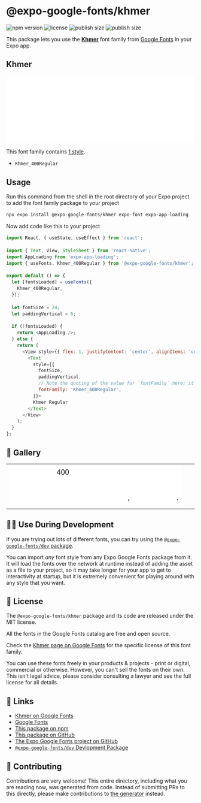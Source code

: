 # @expo-google-fonts/khmer

![npm version](https://flat.badgen.net/npm/v/@expo-google-fonts/khmer)
![license](https://flat.badgen.net/github/license/expo/google-fonts)
![publish size](https://flat.badgen.net/packagephobia/install/@expo-google-fonts/khmer)
![publish size](https://flat.badgen.net/packagephobia/publish/@expo-google-fonts/khmer)

This package lets you use the [**Khmer**](https://fonts.google.com/specimen/Khmer) font family from [Google Fonts](https://fonts.google.com/) in your Expo app.

## Khmer

![Khmer](./font-family.png)

This font family contains [1 style](#-gallery).

- `Khmer_400Regular`

## Usage

Run this command from the shell in the root directory of your Expo project to add the font family package to your project
```sh
npx expo install @expo-google-fonts/khmer expo-font expo-app-loading
```

Now add code like this to your project
```js
import React, { useState, useEffect } from 'react';

import { Text, View, StyleSheet } from 'react-native';
import AppLoading from 'expo-app-loading';
import { useFonts, Khmer_400Regular } from '@expo-google-fonts/khmer';

export default () => {
  let [fontsLoaded] = useFonts({
    Khmer_400Regular,
  });

  let fontSize = 24;
  let paddingVertical = 6;

  if (!fontsLoaded) {
    return <AppLoading />;
  } else {
    return (
      <View style={{ flex: 1, justifyContent: 'center', alignItems: 'center' }}>
        <Text
          style={{
            fontSize,
            paddingVertical,
            // Note the quoting of the value for `fontFamily` here; it expects a string!
            fontFamily: 'Khmer_400Regular',
          }}>
          Khmer Regular
        </Text>
      </View>
    );
  }
};

```

## 🔡 Gallery


||||
|-|-|-|
|![Khmer_400Regular](./Khmer_400Regular.ttf.png)||||


## 👩‍💻 Use During Development

If you are trying out lots of different fonts, you can try using the [`@expo-google-fonts/dev` package](https://github.com/expo/google-fonts/tree/master/font-packages/dev#readme).

You can import *any* font style from any Expo Google Fonts package from it. It will load the fonts
over the network at runtime instead of adding the asset as a file to your project, so it may take longer
for your app to get to interactivity at startup, but it is extremely convenient
for playing around with any style that you want.

## 📖 License

The `@expo-google-fonts/khmer` package and its code are released under the MIT license.

All the fonts in the Google Fonts catalog are free and open source.

Check the [Khmer page on Google Fonts](https://fonts.google.com/specimen/Khmer) for the specific license of this font family.

You can use these fonts freely in your products & projects - print or digital, commercial or otherwise. However, you can't sell the fonts on their own. This isn't legal advice, please consider consulting a lawyer and see the full license for all details.

## 🔗 Links

- [Khmer on Google Fonts](https://fonts.google.com/specimen/Khmer)
- [Google Fonts](https://fonts.google.com/)
- [This package on npm](https://www.npmjs.com/package/@expo-google-fonts/khmer)
- [This package on GitHub](https://github.com/expo/google-fonts/tree/master/font-packages/khmer)
- [The Expo Google Fonts project on GitHub](https://github.com/expo/google-fonts)
- [`@expo-google-fonts/dev` Devlopment Package](https://github.com/expo/google-fonts/tree/master/font-packages/dev)

## 🤝 Contributing

Contributions are very welcome! This entire directory, including what you are reading now, was generated from code. Instead of submitting PRs to this directly, please make contributions to [the generator](https://github.com/expo/google-fonts/tree/master/packages/generator) instead.
